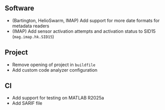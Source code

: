 ## Software

- (Bartington, HelioSwarm, IMAP) Add support for more date formats for metadata readers
- (IMAP) Add sensor activation attempts and activation status to SID15 (`mag.imap.hk.SID15`)

## Project

- Remove opening of project in `buildfile`
- Add custom code analyzer configuration

## CI

- Add support for testing on MATLAB R2025a
- Add SARIF file

